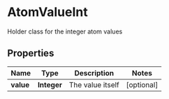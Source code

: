 

# AtomValueInt

Holder class for the integer atom values

## Properties

Name | Type | Description | Notes
------------ | ------------- | ------------- | -------------
**value** | **Integer** | The value itself |  [optional]



